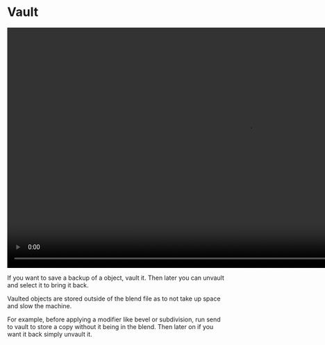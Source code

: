 <h1> Vault </h1>

<video controls autoplay loop muted style="width: 220%;">
  <source src="/gifs/wheels_vault.mp4" type="video/mp4">
</video>

<br>

If you want to save a backup of a object, vault it. Then later you can unvault and select it to bring it back.

Vaulted objects are stored outside of the blend file as to not take up space and slow the machine.

For example, before applying a modifier like bevel or subdivision, run send to vault to store a copy without it being in the blend. Then later on if you want it back simply unvault it.
